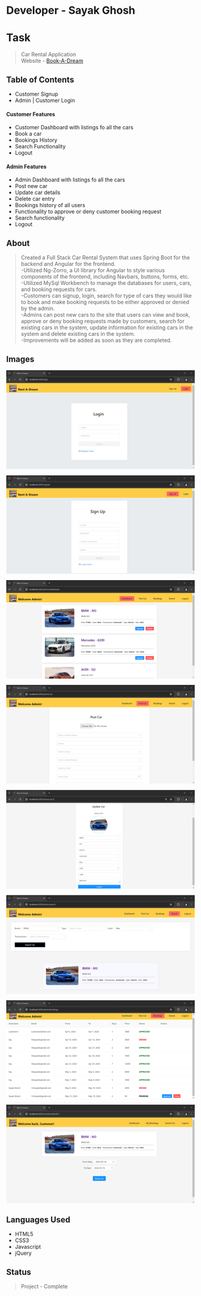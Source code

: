 # Developer - Sayak Ghosh

<h1>Task</h1>

> Car Rental Application <br/>
> Website - [Book-A-Dream](https://webdesigner-netizen.github.io/payment-gateway-integration/ "Saved Dreams Charity")

<h2>Table of Contents</h2>

* Customer Signup
* Admin | Customer Login

<h4>Customer Features</h4>

* Customer Dashboard with listings fo all the cars
* Book a car
* Bookings History
* Search Functionality
* Logout

<h4>Admin Features</h4>

* Admin Dashboard with listings fo all the cars
* Post new car 
* Update car details
* Delete car entry
* Bookings history of all users
* Functionality to approve or deny customer booking request
* Search functionality
* Logout

<h2>About</h2>

> Created a Full Stack Car Rental System that uses Spring Boot for the backend and Angular for the frontend. <br> -Utilized Ng-Zorro, a UI library for Angular to style various components of the frontend, including Navbars, buttons, forms, etc. <br> -Utilized MySql Workbench to manage the databases for users, cars, and booking requests for cars. <br> -Customers can signup, login, search for type of cars they would like to book and make booking requests to be either approved or denied by the admin. <br> -Admins can post new cars to the site that users can view and book, approve or deny booking requests made by customers, search for existing cars in the system, update information for existing cars in the system and delete existing cars in the system. <br> -Improvements will be added as soon as they are completed.

<h2>Images</h2>

![Login Page](imgs/login.png)

![SignUp Page](imgs/signup.png)

![Admin Dashboard](imgs/admin-dashboard.png)

![Post Car Page](imgs/post_car.png)

![UIpdate Car Page](imgs/update.png)

![Search Car Page](imgs/search.png)

![Bookings History Page](imgs/bookings.png)

![Book A Car Page](imgs/book_car.png)



<h2>Languages Used</h2>

* HTML5
* CSS3
* Javascript
* jQuery

<h2>Status</h2>

> Project - Complete
